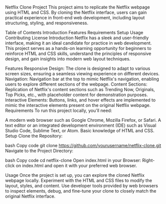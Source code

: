 Netflix Clone Project
This project aims to replicate the Netflix webpage using HTML and CSS. By cloning the Netflix interface, users can gain practical experience in front-end web development, including layout structuring, styling, and responsiveness.

Table of Contents
Introduction
Features
Requirements
Setup
Usage
Contributing
License
Introduction
Netflix has a sleek and user-friendly interface, making it an ideal candidate for practice in web development. This project serves as a hands-on learning opportunity for beginners to reinforce HTML and CSS skills, understand the principles of responsive design, and gain insights into modern web layout techniques.

Features
Responsive Design: The clone is designed to adapt to various screen sizes, ensuring a seamless viewing experience on different devices.
Navigation: Navigation bar at the top to mimic Netflix's navigation, enabling users to explore different sections of the webpage.
Content Sections: Replication of Netflix's content sections such as Trending Now, Originals, Top Picks, etc., with placeholder content for demonstration purposes.
Interactive Elements: Buttons, links, and hover effects are implemented to mimic the interactive elements present on the original Netflix webpage.
Requirements
To run this project locally, you'll need:

A modern web browser such as Google Chrome, Mozilla Firefox, or Safari.
A text editor or an integrated development environment (IDE) such as Visual Studio Code, Sublime Text, or Atom.
Basic knowledge of HTML and CSS.
Setup
Clone the Repository:

bash
Copy code
git clone https://github.com/yourusername/netflix-clone.git
Navigate to the Project Directory:

bash
Copy code
cd netflix-clone
Open index.html in your Browser:
Right-click on index.html and open it with your preferred web browser.

Usage
Once the project is set up, you can explore the cloned Netflix webpage locally. Experiment with the HTML and CSS files to modify the layout, styles, and content. Use developer tools provided by web browsers to inspect elements, debug, and fine-tune your clone to closely match the original Netflix interface.



